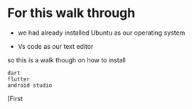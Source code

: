 
# For this walk through 

 - we had already installed  Ubuntu as our operating system

 - Vs code as our text editor

 so this is a walk though on how to install

    dart
    flutter
    android studio

[First